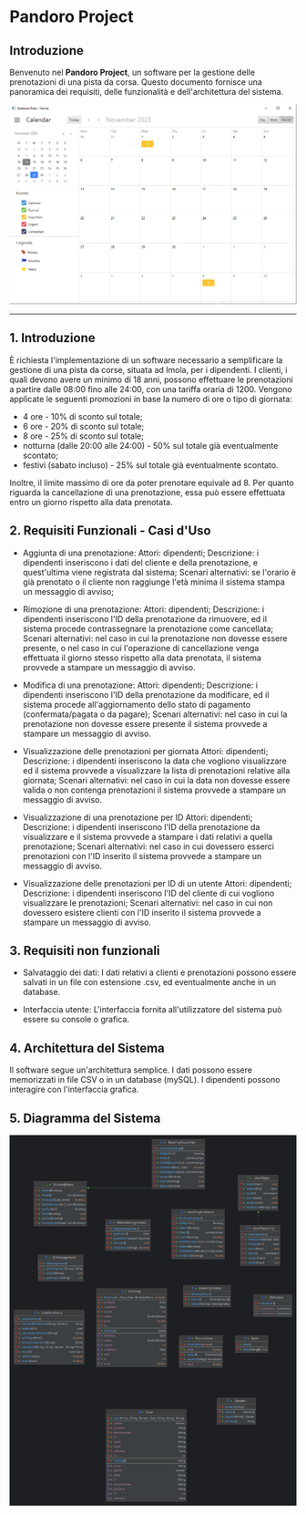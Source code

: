 # Pandoro Project

## Introduzione

Benvenuto nel **Pandoro Project**, un software per la gestione delle prenotazioni di una pista da corsa. Questo documento fornisce una panoramica dei requisiti, delle funzionalità e dell'architettura del sistema.

![Preview dell'Interfaccia](https://github.com/Bl4ckDrake/pandoro_project/blob/master/preview.png)

---

## 1. Introduzione

  È richiesta l'implementazione di un software necessario a semplificare la gestione di una pista da corse, situata ad Imola, per i dipendenti. 
  I clienti, i quali devono avere un minimo di 18 anni, possono effettuare le prenotazioni a partire dalle 08:00 fino alle 24:00, con una tariffa oraria di 1200. 
  Vengono applicate le seguenti promozioni in base la numero di ore o tipo di giornata:
  
  - 4 ore - 10% di sconto sul totale;
  - 6 ore - 20% di sconto sul totale;
  - 8 ore - 25% di sconto sul totale;
  - notturna (dalle 20:00 alle 24:00) - 50% sul totale già eventualmente scontato;
  - festivi (sabato incluso) - 25% sul totale già eventualmente scontato.

  Inoltre, il limite massimo di ore da poter prenotare equivale ad 8. Per quanto riguarda la cancellazione di una prenotazione, essa può essere effettuata entro un giorno rispetto alla data prenotata.

## 2. Requisiti Funzionali - Casi d'Uso

  - Aggiunta di una prenotazione:
      Attori: dipendenti;
      Descrizione: i dipendenti inseriscono i dati del cliente e della prenotazione, e quest'ultima viene registrata dal sistema;
      Scenari alternativi: se l'orario è già prenotato o il cliente non raggiunge l'età minima il sistema stampa un messaggio di avviso;
  
  - Rimozione di una prenotazione:
      Attori: dipendenti;
      Descrizione: i dipendenti inseriscono l'ID della prenotazione da rimuovere, ed il sistema procede contrassegnare la prenotazione come cancellata;
      Scenari alternativi: nel caso in cui la prenotazione non dovesse essere presente, o nel caso in cui l'operazione di cancellazione venga effettuata il giorno stesso rispetto alla data prenotata, il sistema provvede a stampare un messaggio di avviso.
  
  - Modifica di una prenotazione:
      Attori: dipendenti;
      Descrizione: i dipendenti inseriscono l'ID della prenotazione da modificare, ed il sistema procede all'aggiornamento dello stato di pagamento (confermata/pagata o da pagare);
      Scenari alternativi: nel caso in cui la prenotazione non dovesse essere presente il sistema provvede a stampare un messaggio di avviso.
  
  - Visualizzazione delle prenotazioni per giornata
      Attori: dipendenti;
      Descrizione: i dipendenti inseriscono la data che vogliono visualizzare ed il sistema provvede a visualizzare la lista di prenotazioni relative alla giornata;
      Scenari alternativi: nel caso in cui la data non dovesse essere valida o non contenga prenotazioni il sistema provvede a stampare un messaggio di avviso.
  
  - Visualizzazione di una prenotazione per ID
      Attori: dipendenti;
      Descrizione: i dipendenti inseriscono l'ID della prenotazione da visualizzare e il sistema provvede a stampare i dati relativi a quella prenotazione;
      Scenari alternativi: nel caso in cui dovessero esserci prenotazioni con l'ID inserito il sistema provvede a stampare un messaggio di avviso.
  
  - Visualizzazione delle prenotazioni per ID di un utente
      Attori: dipendenti;
      Descrizione: i dipendenti inseriscono l'ID del cliente di cui vogliono visualizzare le prenotazioni;
      Scenari alternativi: nel caso in cui non dovessero esistere clienti con l'ID inserito il sistema provvede a stampare un messaggio di avviso.

## 3. Requisiti non funzionali 

  - Salvataggio dei dati:
      I dati relativi a clienti e prenotazioni possono essere salvati in un file con estensione .csv, ed eventualmente anche in un database.

  - Interfaccia utente:
      L'interfaccia fornita all'utilizzatore del sistema può essere su console o grafica.

## 4. Architettura del Sistema

  Il software segue un'architettura semplice. I dati possono essere memorizzati in file CSV o in un database (mySQL). I dipendenti possono interagire con l'interfaccia grafica.

## 5. Diagramma del Sistema

![Diagramma del Sistema](https://github.com/Bl4ckDrake/pandoro_project/blob/master/gestione_pista.png)
